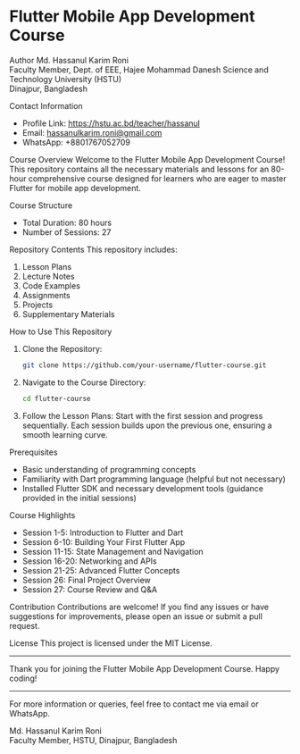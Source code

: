 # Flutter Mobile App Development Course

Author
Md. Hassanul Karim Roni  
Faculty Member, Dept. of EEE, Hajee Mohammad Danesh Science and Technology University (HSTU)  
Dinajpur, Bangladesh


 Contact Information
- Profile Link: https://hstu.ac.bd/teacher/hassanul
- Email: hassanulkarim.roni@gmail.com
- WhatsApp: +8801767052709

Course Overview
Welcome to the Flutter Mobile App Development Course! This repository contains all the necessary materials and lessons for an 80-hour comprehensive course designed for learners who are eager to master Flutter for mobile app development.

Course Structure
- Total Duration: 80 hours
- Number of Sessions: 27

Repository Contents
This repository includes:
1. Lesson Plans
2. Lecture Notes
3. Code Examples
4. Assignments
5. Projects
6. Supplementary Materials

How to Use This Repository
1. Clone the Repository: 
   ```bash
   git clone https://github.com/your-username/flutter-course.git
   ```
2. Navigate to the Course Directory:
   ```bash
   cd flutter-course
   ```
3. Follow the Lesson Plans: Start with the first session and progress sequentially. Each session builds upon the previous one, ensuring a smooth learning curve.

 Prerequisites
- Basic understanding of programming concepts
- Familiarity with Dart programming language (helpful but not necessary)
- Installed Flutter SDK and necessary development tools (guidance provided in the initial sessions)

 Course Highlights
- Session 1-5: Introduction to Flutter and Dart
- Session 6-10: Building Your First Flutter App
- Session 11-15: State Management and Navigation
- Session 16-20: Networking and APIs
- Session 21-25: Advanced Flutter Concepts
- Session 26: Final Project Overview
- Session 27: Course Review and Q&A

Contribution
Contributions are welcome! If you find any issues or have suggestions for improvements, please open an issue or submit a pull request.

License
This project is licensed under the MIT License.

---

Thank you for joining the Flutter Mobile App Development Course. Happy coding!

---

For more information or queries, feel free to contact me via email or WhatsApp.

Md. Hassanul Karim Roni  
Faculty Member, HSTU, Dinajpur, Bangladesh
